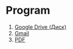 # Program

1. [Google Drive (Диск)](./lessons/Google-Drive/index.md)
1. [Gmail](./lessons/Gmail/index.md)
1. [PDF](./lessons/PDF/index.md)

